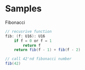 # Samples

Fibonacci

```csharp
// recusrive function
fib: (f: U16): U16
    if f = 0 or f = 1
        return f
    return fib(f - 1) + fib(f - 2)

// call 42'nd fibonacci number
fib(42)
```

